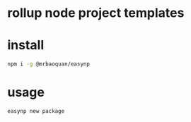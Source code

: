 # rollup node project templates

# install

```bash
npm i -g @mrbaoquan/easynp
```

# usage

```bash
easynp new package
```
